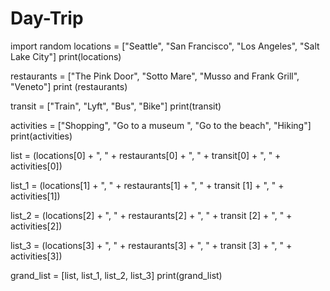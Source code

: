 # Day-Trip
import random
locations = ["Seattle", "San Francisco", "Los Angeles", "Salt Lake City"]
print(locations)

restaurants = ["The Pink Door", "Sotto Mare", "Musso and Frank Grill", "Veneto"]
print (restaurants)

transit = ["Train", "Lyft", "Bus", "Bike"]
print(transit)

activities = ["Shopping", "Go to a museum ", "Go to the beach", "Hiking"]
print(activities)


list = (locations[0] + ", " + restaurants[0] + ", " + transit[0] + ", " + activities[0])

list_1 = (locations[1] + ", " + restaurants[1] + ", " + transit [1] + ", " + activities[1])

list_2 = (locations[2] + ", " + restaurants[2] + ", " + transit [2] + ", " + activities[2])

list_3 = (locations[3] + ", " + restaurants[3] + ", " + transit [3] + ", " + activities[3])

grand_list = [list, list_1, list_2, list_3]
print(grand_list)

